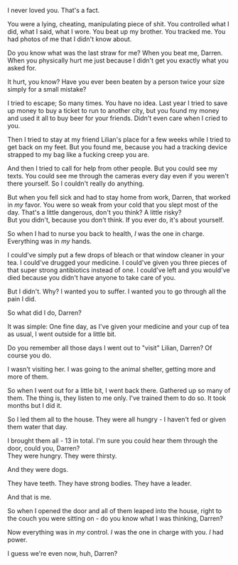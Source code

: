 I never loved you. That's a fact. 

You were a lying, cheating, manipulating piece of shit. You controlled what I did, what I said, what I wore. You beat up my brother. You tracked me. You had photos of me that I didn't know about.

Do you know what was the last straw for me? When you beat me, Darren. When you physically hurt me just because I didn't get you exactly what you asked for.

It hurt, you know? Have you ever been beaten by a person twice your size simply for a small mistake? 

I tried to escape; So many times. You have no idea. Last year I tried to save up money to buy a ticket to run to another city, but you found my money and used it all to buy beer for your friends. Didn't even care when I cried to you. 

Then I tried to stay at my friend Lilian's place for a few weeks while I tried to get back on my feet. But you found me, because you had a tracking device strapped to my bag like a fucking creep you are.

And then I tried to call for help from other people. But you could see my texts. You could see me through the cameras every day even if you weren't there yourself. So I couldn't really do anything. 

But when you fell sick and had to stay home from work, Darren, that worked in *my* favor. You were so weak from your cold that you slept most of the day. That's a little dangerous, don't you think? A little risky?  
But you didn't, because you don't think. If you ever do, it's about yourself. 

So when I had to nurse you back to health, *I* was the one in charge. Everything was in *my* hands.

I could've simply put a few drops of bleach or that window cleaner in your tea. I could've drugged your medicine. I could've given you three pieces of that super strong antibiotics instead of one. I could've left and you would've died because you didn't have anyone to take care of you.

But I didn't. Why? I wanted you to suffer. I wanted you to go through all the pain I did. 

So what did I do, Darren? 

It was simple: One fine day, as I've given your medicine and your cup of tea as usual, I went outside for a little bit. 

Do you remember all those days I went out to "visit" Lilian, Darren? Of course you do. 

I wasn't visiting her. I was going to the animal shelter, getting more and more of them.

So when I went out for a little bit, I went back there. Gathered up so many of them. The thing is, they listen to me only. I've trained them to do so. It took months but I did it.

So I led them all to the house. They were all hungry - I haven't fed or given them water that day. 

I brought them all - 13 in total. I'm sure you could hear them through the door, could you, Darren?  
They were hungry. They were thirsty.

And they were dogs. 

They have teeth. They have strong bodies. They have a leader.

And that is me.

So when I opened the door and all of them leaped into the house, right to the couch you were sitting on - do you know what I was thinking, Darren?

Now everything was in *my* control. *I* was the one in charge with you. *I* had power. 

I guess we're even now, huh, Darren?